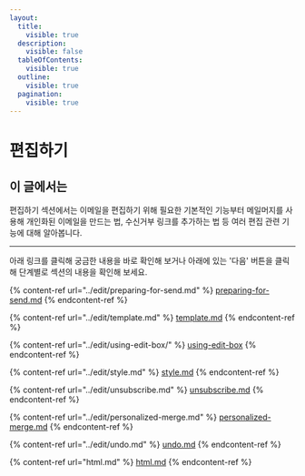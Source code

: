 ```yaml
---
layout:
  title:
    visible: true
  description:
    visible: false
  tableOfContents:
    visible: true
  outline:
    visible: true
  pagination:
    visible: true
---
```


# 편집하기

## 이 글에서는

편집하기 섹션에서는 이메일을 편집하기 위해 필요한 기본적인 기능부터 메일머지를 사용해 개인화된 이메일을 만드는 법, 수신거부 링크를 추가하는 법 등 여러 편집 관련 기능에 대해 알아봅니다.

***

아래 링크를 클릭해 궁금한 내용을 바로 확인해 보거나 아래에 있는 '다음' 버튼을 클릭해 단계별로 섹션의 내용을 확인해 보세요.

{% content-ref url="../edit/preparing-for-send.md" %}
[preparing-for-send.md](../edit/preparing-for-send.md)
{% endcontent-ref %}

{% content-ref url="../edit/template.md" %}
[template.md](../edit/template.md)
{% endcontent-ref %}

{% content-ref url="../edit/using-edit-box/" %}
[using-edit-box](../edit/using-edit-box/)
{% endcontent-ref %}

{% content-ref url="../edit/style.md" %}
[style.md](../edit/style.md)
{% endcontent-ref %}

{% content-ref url="../edit/unsubscribe.md" %}
[unsubscribe.md](../edit/unsubscribe.md)
{% endcontent-ref %}

{% content-ref url="../edit/personalized-merge.md" %}
[personalized-merge.md](../edit/personalized-merge.md)
{% endcontent-ref %}

{% content-ref url="../edit/undo.md" %}
[undo.md](../edit/undo.md)
{% endcontent-ref %}

{% content-ref url="html.md" %}
[html.md](html.md)
{% endcontent-ref %}

